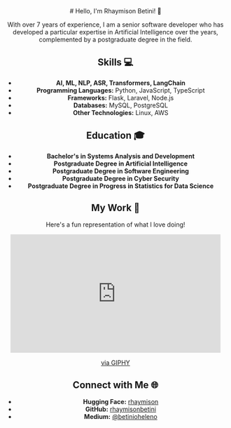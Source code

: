 
<div id="header" align="center">
# Hello, I'm Rhaymison Betini! 👋

With over 7 years of experience, I am a senior software developer who has developed a particular expertise in Artificial Intelligence over the years, complemented by a postgraduate degree in the field.

## Skills 💻
- **AI, ML, NLP, ASR, Transformers, LangChain**
- **Programming Languages:** Python, JavaScript, TypeScript
- **Frameworks:** Flask, Laravel, Node.js
- **Databases:** MySQL, PostgreSQL
- **Other Technologies:** Linux, AWS

## Education 🎓
- **Bachelor's in Systems Analysis and Development**
- **Postgraduate Degree in Artificial Intelligence**
- **Postgraduate Degree in Software Engineering**
- **Postgraduate Degree in Cyber Security**
- **Postgraduate Degree in Progress in Statistics for Data Science**

## My Work 🚀
Here's a fun representation of what I love doing!
<iframe src="https://giphy.com/embed/8YWYIgeyUAuJT5Jjc9" width="480" height="270" frameBorder="0" class="giphy-embed" allowFullScreen></iframe>
<p><a href="https://giphy.com/gifs/8YWYIgeyUAuJT5Jjc9">via GIPHY</a></p>

## Connect with Me 🌐
- **Hugging Face:** [rhaymison](https://huggingface.co/rhaymison)
- **GitHub:** [rhaymisonbetini](https://github.com/rhaymisonbetini)
- **Medium:** [@betinioheleno](https://medium.com/@betinioheleno)



</div>
